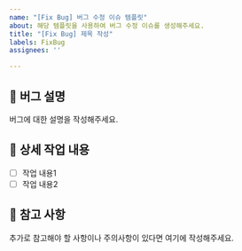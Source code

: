 ```yaml
---
name: "[Fix Bug] 버그 수정 이슈 템플릿"
about: 해당 템플릿을 사용하여 버그 수정 이슈를 생성해주세요.
title: "[Fix Bug] 제목 작성"
labels: FixBug
assignees: ''

---
```


## 🐞 버그 설명
버그에 대한 설명을 작성해주세요.

## 🔨 상세 작업 내용
- [ ] 작업 내용1
- [ ] 작업 내용2

## 📄 참고 사항
추가로 참고해야 할 사항이나 주의사항이 있다면 여기에 작성해주세요.

<!-- 이슈 발급 후 
해당 이슈 페이지의 오른쪽 Development의 Creat a branch for this issue or link a pull request.를 통해 
브랜치를 발급해주세요!
브랜치 명은 "라벨명#이슈번호" 입니다.
ex) FixBug#39-->
